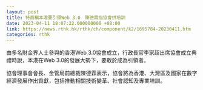 ```yaml
---
layout: post
title: 特首稱本港要引領Web 3.0　陳德霖指協會供培訓
date: 2023-04-11 18:07:22.000000000 +08:00
link: https://news.rthk.hk/rthk/ch/component/k2/1695784-20230411.htm
categories: rthk
---
```


由多名財金界人士參與的香港Web 3.0協會成立，行政長官李家超出席協會成立典禮時說，本港在Web 3.0的發展大勢下，要敢於成為引領者。

協會理事會會長、金管局前總裁陳德霖表示，協會將為香港、大灣區及國家在數字經濟發展作出貢獻，包括推動相關技術變革、社會認知及專業培訓。
